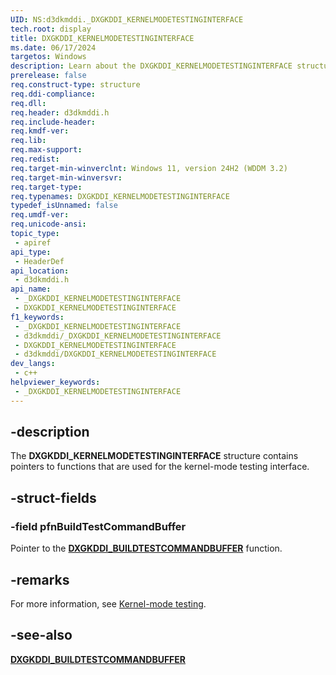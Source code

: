 ```yaml
---
UID: NS:d3dkmddi._DXGKDDI_KERNELMODETESTINGINTERFACE
tech.root: display
title: DXGKDDI_KERNELMODETESTINGINTERFACE
ms.date: 06/17/2024
targetos: Windows
description: Learn about the DXGKDDI_KERNELMODETESTINGINTERFACE structure.
prerelease: false
req.construct-type: structure
req.ddi-compliance: 
req.dll: 
req.header: d3dkmddi.h
req.include-header: 
req.kmdf-ver: 
req.lib: 
req.max-support: 
req.redist: 
req.target-min-winverclnt: Windows 11, version 24H2 (WDDM 3.2)
req.target-min-winversvr: 
req.target-type: 
req.typenames: DXGKDDI_KERNELMODETESTINGINTERFACE
typedef_isUnnamed: false
req.umdf-ver: 
req.unicode-ansi: 
topic_type:
 - apiref
api_type:
 - HeaderDef
api_location:
 - d3dkmddi.h
api_name:
 - _DXGKDDI_KERNELMODETESTINGINTERFACE
 - DXGKDDI_KERNELMODETESTINGINTERFACE
f1_keywords:
 - _DXGKDDI_KERNELMODETESTINGINTERFACE
 - d3dkmddi/_DXGKDDI_KERNELMODETESTINGINTERFACE
 - DXGKDDI_KERNELMODETESTINGINTERFACE
 - d3dkmddi/DXGKDDI_KERNELMODETESTINGINTERFACE
dev_langs:
 - c++
helpviewer_keywords:
 - _DXGKDDI_KERNELMODETESTINGINTERFACE
---
```


## -description

The **DXGKDDI_KERNELMODETESTINGINTERFACE** structure contains pointers to functions that are used for the kernel-mode testing interface.

## -struct-fields

### -field pfnBuildTestCommandBuffer

Pointer to the [**DXGKDDI_BUILDTESTCOMMANDBUFFER**](dxgkddi-buildtestcommandbuffer.md) function.

## -remarks

For more information, see [Kernel-mode testing](/windows-hardware/drivers/display/kernel-mode-testing).

## -see-also

 [**DXGKDDI_BUILDTESTCOMMANDBUFFER**](dxgkddi-buildtestcommandbuffer.md)
